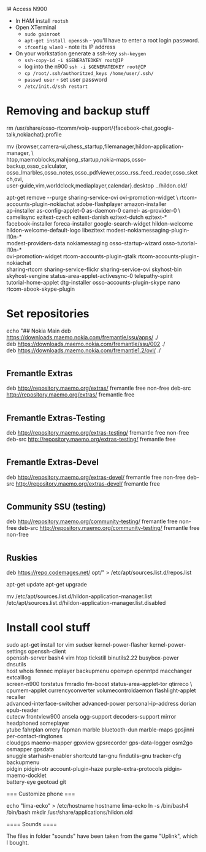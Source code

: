 I# Access N900
* In HAM install `rootsh`
* Open XTerminal
  * `sudo gainroot`
  * `apt-get install openssh` - you'll have to enter a root login password.
  * `ifconfig wlan0` - note its IP address
* On your workstation generate a ssh-key `ssh-keygen`
  * `ssh-copy-id -i $GENERATEDKEY root@IP`
  * log into the n900 `ssh -i $GENERATEDKEY root@IP`
  * `cp /root/.ssh/authoritzed_keys /home/user/.ssh/`
  * `passwd user` - set user password
  * `/etc/init.d/ssh restart`


# Removing and backup stuff

 rm /usr/share/osso-rtcomm/voip-support/{facebook-chat,google-talk,nokiachat}.profile

 mv {browser,camera-ui,chess_startup,filemanager,hildon-application-manager, \  
 htop,maemoblocks,mahjong_startup,nokia-maps,osso-backup,osso_calculator, \
 osso_lmarbles,osso_notes,osso_pdfviewer,osso_rss_feed_reader,osso_sketch,ovi, \
 user-guide,vim,worldclock,mediaplayer,calendar}.desktop ../hildon.old/

 apt-get remove --purge sharing-service-ovi  ovi-promotion-widget \ 
 rtcom-accounts-plugin-nokiachat  adobe-flashplayer amazon-installer\
 ap-installer as-config-applet-0 as-daemon-0 camel- as-provider-0 \ 
 camelisync ezitext-czech ezitext-danish ezitext-dutch ezitext-* \
 facebook-installer foreca-installer google-search-widget hildon-welcome \
 hildon-welcome-default-logo libezitext modest-nokiamessaging-plugin-l10n-* \
 modest-providers-data nokiamessaging osso-startup-wizard osso-tutorial-l10n-* \
 ovi-promotion-widget rtcom-accounts-plugin-gtalk rtcom-accounts-plugin-nokiachat \
 sharing-rtcom sharing-service-flickr sharing-service-ovi skyhost-bin \
 skyhost-vengine status-area-applet-activesync-0 telepathy-spirit \
 tutorial-home-applet dtg-installer osso-accounts-plugin-skype nano \
 rtcom-abook-skype-plugin

# Set repositories 

 echo "## Nokia Main
 deb https://downloads.maemo.nokia.com/fremantle/ssu/apps/ ./  
 deb https://downloads.maemo.nokia.com/fremantle/ssu/002 ./  
 deb https://downloads.maemo.nokia.com/fremantle1.2/ovi/ ./
 #
 ## Fremantle Extras
 deb http://repository.maemo.org/extras/ fremantle free non-free
 deb-src http://repository.maemo.org/extras/ fremantle free
 #
 ## Fremantle Extras-Testing
 deb http://repository.maemo.org/extras-testing/ fremantle free non-free
 deb-src http://repository.maemo.org/extras-testing/ fremantle free
 #
 ## Fremantle Extras-Devel
 deb http://repository.maemo.org/extras-devel/ fremantle free non-free
 deb-src http://repository.maemo.org/extras-devel/ fremantle free
 #
 ## Community SSU (testing)
 deb http://repository.maemo.org/community-testing/ fremantle free non-free
 deb-src http://repository.maemo.org/community-testing/ fremantle free non-free
 #
 ## Ruskies
 deb https://repo.codemages.net/ opt/" > /etc/apt/sources.list.d/repos.list
 
 apt-get update
 apt-get upgrade

 mv /etc/apt/sources.list.d/hildon-application-manager.list /etc/apt/sources.list.d/hildon-application-manager.list.disabled

# Install cool stuff

 sudo apt-get install tor vim sudser kernel-power-flasher kernel-power-settings openssh-client \
 openssh-server bash4 vim htop tickstill binutils2.22 busybox-power dnsutils \
 host whois fennec mplayer backupmenu openvpn openntpd macchanger extcalllog  \
 screen-n900 torstatus fmradio fm-boost status-area-applet-tor qtirreco \ 
 cpumem-applet currencyconverter volumecontroldaemon flashlight-applet recaller \
 advanced-interface-switcher advanced-power personal-ip-address dorian epub-reader \
 cutecw frontview900 ansela ogg-support decoders-support mirror headphoned someplayer \
 ytube fahrplan orrery fapman marble bluetooth-dun marble-maps gpsjinni per-contact-ringtones \
 cloudgps maemo-mapper gpxview gpsrecorder gps-data-logger osm2go osmapper gpsdata \
 snuggle starhash-enabler shortcutd tar-gnu findutils-gnu tracker-cfg backupmenu \
 pidgin pidgin-otr account-plugin-haze purple-extra-protocols pidgin-maemo-docklet \
 battery-eye geotoad git

=== Customize phone ===

 echo "lima-ecko" > /etc/hostname
 hostname lima-ecko
 ln -s /bin/bash4 /bin/bash
 mkdir /usr/share/applications/hildon.old

==== Sounds ====

 The files in folder "sounds" have been taken from the game "Uplink", which I bought. 
 

